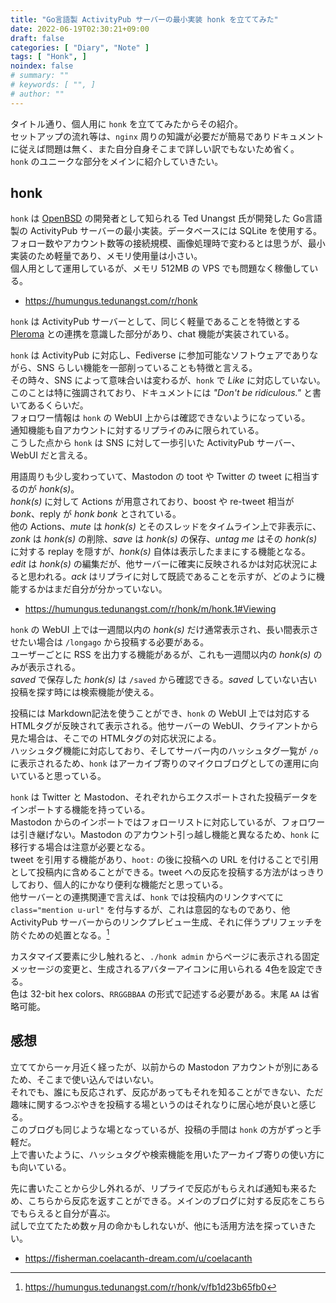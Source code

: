 ```yaml
---
title: "Go言語製 ActivityPub サーバーの最小実装 honk を立ててみた"
date: 2022-06-19T02:30:21+09:00
draft: false
categories: [ "Diary", "Note" ]
tags: [ "Honk", ]
noindex: false
# summary: ""
# keywords: [ "", ]
# author: ""
---
```


タイトル通り、個人用に `honk` を立ててみたからその紹介。  
セットアップの流れ等は、`nginx` 周りの知識が必要だが簡易でありドキュメントに従えば問題は無く、また自分自身そこまで詳しい訳でもないため省く。  
`honk` のユニークな部分をメインに紹介していきたい。  

## honk
`honk` は [OpenBSD](https://www.openbsd.org/) の開発者として知られる Ted Unangst 氏が開発した Go言語製の ActivityPub サーバーの最小実装。データベースには SQLite を使用する。  
フォロー数やアカウント数等の接続規模、画像処理時で変わるとは思うが、最小実装のため軽量であり、メモリ使用量は小さい。  
個人用として運用しているが、メモリ 512MB の VPS でも問題なく稼働している。  

 * <https://humungus.tedunangst.com/r/honk>

`honk` は ActivityPub サーバーとして、同じく軽量であることを特徴とする [Pleroma](https://pleroma.social/) との連携を意識した部分があり、chat 機能が実装されている。  

`honk` は ActivityPub に対応し、Fediverse に参加可能なソフトウェアでありながら、SNS らしい機能を一部削っていることも特徴と言える。  
その時々、SNS によって意味合いは変わるが、`honk` で *Like* に対応していない。このことは特に強調されており、ドキュメントには *"Don't be ridiculous."* と書いてあるくらいだ。  
フォロワー情報は `honk` の WebUI 上からは確認できないようになっている。  
通知機能も自アカウントに対するリプライのみに限られている。  
こうした点から `honk` は SNS に対して一歩引いた ActivityPub サーバー、WebUI だと言える。  

用語周りも少し変わっていて、Mastodon の toot や Twitter の tweet に相当するのが *honk(s)*。  
*honk(s)* に対して Actions が用意されており、boost や re-tweet 相当が *bonk*、reply が *honk bonk* とされている。  
他の Actions、*mute* は *honk(s)* とそのスレッドをタイムライン上で非表示に、*zonk* は *honk(s)* の削除、*save* は *honk(s)* の保存、*untag me* はその *honk(s)* に対する replay を隠すが、*honk(s)* 自体は表示したままにする機能となる。  
*edit* は *honk(s)* の編集だが、他サーバーに確実に反映されるかは対応状況によると思われる。*ack* はリプライに対して既読であることを示すが、どのように機能するかはまだ自分が分かっていない。  

 * <https://humungus.tedunangst.com/r/honk/m/honk.1#Viewing>

`honk` の WebUI 上では一週間以内の *honk(s)* だけ通常表示され、長い間表示させたい場合は `/longago` から投稿する必要がある。  
ユーザーごとに RSS を出力する機能があるが、これも一週間以内の *honk(s)* のみが表示される。  
*saved* で保存した *honk(s)* は `/saved` から確認できる。*saved* していない古い投稿を探す時には検索機能が使える。  

投稿には Markdown記法を使うことができ、`honk` の WebUI 上では対応する HTMLタグが反映されて表示される。他サーバーの WebUI、クライアントから見た場合は、そこでの HTMLタグの対応状況による。  
ハッシュタグ機能に対応しており、そしてサーバー内のハッシュタグ一覧が `/o` に表示されるため、`honk` はアーカイブ寄りのマイクロブログとしての運用に向いていると思っている。  

`honk` は Twitter と Mastodon、それぞれからエクスポートされた投稿データをインポートする機能を持っている。  
Mastodon からのインポートではフォローリストに対応しているが、フォロワーは引き継げない。Mastodon のアカウント引っ越し機能と異なるため、`honk` に移行する場合は注意が必要となる。  
tweet を引用する機能があり、`hoot:` の後に投稿への URL を付けることで引用として投稿内に含めることができる。tweet への反応を投稿する方法がはっきりしており、個人的にかなり便利な機能だと思っている。  
他サーバーとの連携関連で言えば、`honk` では投稿内のリンクすべてに `class="mention u-url"` を付与するが、これは意図的なものであり、他 ActivityPub サーバーからのリンクプレビュー生成、それに伴うプリフェッチを防ぐための処置となる。[^preview]  

[^preview]: <https://humungus.tedunangst.com/r/honk/v/fb1d23b65fb0>
[^import]: <https://humungus.tedunangst.com/r/honk/m/honk.8#Import>

カスタマイズ要素に少し触れると、`./honk admin` からページに表示される固定メッセージの変更と、生成されるアバターアイコンに用いられる 4色を設定できる。  
色は 32-bit hex colors、`RRGGBBAA` の形式で記述する必要がある。末尾 `AA` は省略可能。  

## 感想
立ててから一ヶ月近く経ったが、以前からの Mastodon アカウントが別にあるため、そこまで使い込んではいない。  
それでも、誰にも反応されず、反応があってもそれを知ることができない、ただ趣味に関するつぶやきを投稿する場というのはそれなりに居心地が良いと感じる。  
このブログも同じような場となっているが、投稿の手間は `honk` の方がずっと手軽だ。  
上で書いたように、ハッシュタグや検索機能を用いたアーカイブ寄りの使い方にも向いている。  

先に書いたことから少し外れるが、リプライで反応がもらえれば通知も来るため、こちらから反応を返すことができる。メインのブログに対する反応をこちらでもらえると自分が喜ぶ。  
試しで立てたため数ヶ月の命かもしれないが、他にも活用方法を探っていきたい。  

 * <https://fisherman.coelacanth-dream.com/u/coelacanth>
